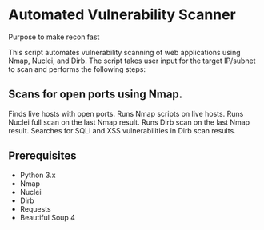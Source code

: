 # Automated Vulnerability Scanner
Purpose to make recon fast

This script automates vulnerability scanning of web applications using Nmap, Nuclei, and Dirb. The script takes user input for the target IP/subnet to scan and performs the following steps:

## Scans for open ports using Nmap.
Finds live hosts with open ports.
Runs Nmap scripts on live hosts.
Runs Nuclei full scan on the last Nmap result.
Runs Dirb scan on the last Nmap result.
Searches for SQLi and XSS vulnerabilities in Dirb scan results.
## Prerequisites
- Python 3.x
- Nmap
- Nuclei
- Dirb
- Requests
- Beautiful Soup 4
